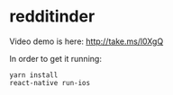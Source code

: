 # redditinder

Video demo is here: http://take.ms/l0XgQ

In order to get it running:

```
yarn install
react-native run-ios
```
